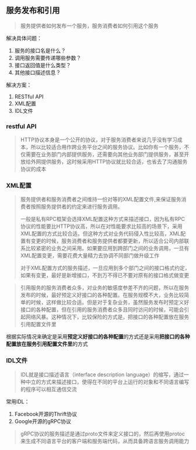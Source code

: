 ## 服务发布和引用
> 服务提供者如何发布一个服务，服务消费者如何引用这个服务

解决具体问题：

1. 服务的接口名是什么？
2. 调用服务需要传递哪些参数？
3. 接口返回值是什么类型？
4. 其他接口描述信息？

解决方案：

1. RESTful API
2. XML配置
3. IDL文件


### restful API
>HTTP协议本身是一个公开的协议，对于服务消费者来说几乎没有学习成本，所以比较适合用作跨业务平台之间的服务协议。比如你有一个服务，不仅需要在业务部门内部提供服务，还需要向其他业务部门提供服务，甚至开放给外网提供服务，这时候采用HTTP协议就比较合适，也省去了沟通服务协议的成本

### XML配置
>服务提供者和服务消费者之间维持一份对等的XML配置文件,来保证服务消费者按照服务提供者的约定来进行服务调用。
>
>一般是私有RPC框架会选择XML配置这种方式来描述接口，因为私有RPC协议的性能要比HTTP协议高，所以在对性能要求比较高的场景下，采用XML配置的方式比较合适。但这种方式对业务代码侵入性比较高，XML配置有变更的时候，服务消费者和服务提供者都要更新，所以适合公司内部联系比较紧密的业务之间采用。如果要应用到跨部门之间的业务调用，一旦有XML配置变更，需要花费大量精力去协调不同部门做升级工作
>
>对于XML配置方式的服务描述，一旦应用到多个部门之间的接口格式约定，如果有变更，最好是新增接口，不到万不得已不要对原有的接口格式做变更

>引用服务的服务消费者众多，对业务的敏感度参差不齐的问题，所以在服务发布的时候，最好预定义好接口的各种配置。在服务规模不大，业务比较简单的时候，这样做比较合适。但是对于复杂业务，虽然服务发布时预定义好接口的各种配置，但在引用的服务消费者众多且同时访问的时候，可能会引起网络风暴。这种情况下，比较保险的方式是，把接口的各种配置放在服务引用配置文件里

根据实际情况来确定是采用**预定义好接口的各种配置**的方式还是采用**把接口的各种配置放在服务引用配置文件里**的方式

### IDL文件
>IDL就是接口描述语言（interface description language）的缩写，通过一种中立的方式来描述接口，使得在不同的平台上运行的对象和不同语言编写的程序可以相互通信交流

常用IDL：

1. Facebook开源的Thrift协议
2. Google开源的gRPC协议

>gRPC协议的服务描述是通过proto文件来定义接口的，然后再使用protoc来生成不同语言平台的客户端和服务端代码，从而具备跨语言服务调用能力

